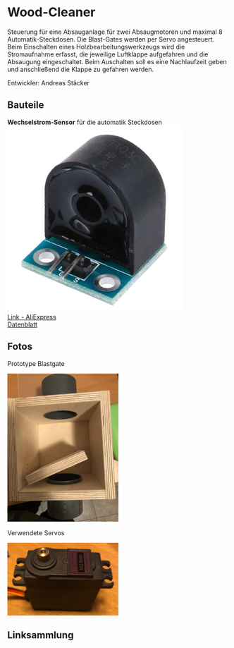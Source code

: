 # Wood-Cleaner
Steuerung für eine Absauganlage für zwei Absaugmotoren und maximal 8 Automatik-Steckdosen. Die Blast-Gates werden per Servo angesteuert. Beim Einschalten eines Holzbearbeitungswerkzeugs wird die Stromaufnahme erfasst, die jeweilige Luftklappe aufgefahren und die Absaugung eingeschaltet. Beim Auschalten soll es eine Nachlaufzeit geben und anschließend die Klappe zu gefahren werden.


Entwickler: Andreas Stäcker

## Bauteile
**Wechselstrom-Sensor** für die automatik Steckdosen
![alt](img/stromsensor-wechselstrom-zmct103c.jpg)  
[Link - AliExpress](https://de.aliexpress.com/item/4000109096239.html?spm=a2g0o.cart.0.0.5e623c00Nbqb04&mp=1)  
[Datenblatt](sheats\ZMCT103C-ETC.pdf)  


## Fotos


Prototype Blastgate

<img src="img\blastgate-prototype.JPG" alt="Blastgate Prototype" style=max-width:50%; />

Verwendete Servos

<img src="img\servo-motor.JPG" alt="Servo" style="width:50%;"/>

## Linksammlung
